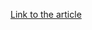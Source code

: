 [Link to the article](http://www.welivesecurity.com/2014/11/11/sednit-espionage-group-attacking-air-gapped-networks/)
